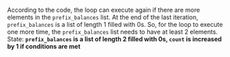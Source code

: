 According to the code, the loop can execute again if there are more elements in the `prefix_balances` list. At the end of the last iteration, `prefix_balances` is a list of length 1 filled with 0s. So, for the loop to execute one more time, the `prefix_balances` list needs to have at least 2 elements.
State: **`prefix_balances` is a list of length 2 filled with 0s, `count` is increased by 1 if conditions are met**